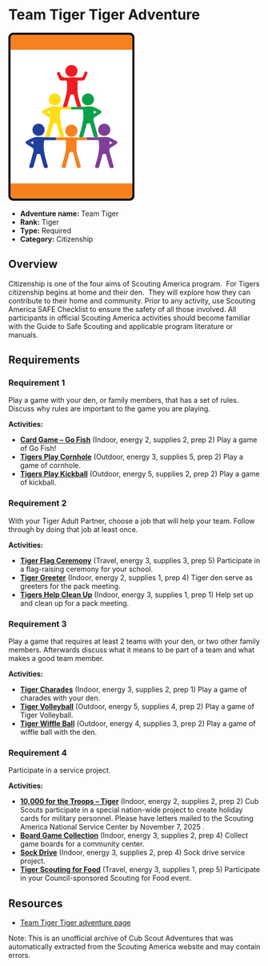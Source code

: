 # Team Tiger Tiger Adventure

![Team Tiger Tiger adventure belt loop](images/team-tiger.jpg)

- **Adventure name:** Team Tiger
- **Rank:** Tiger
- **Type:** Required
- **Category:** Citizenship

## Overview

Citizenship is one of the four aims of Scouting America program.  For Tigers citizenship begins at home and their den.  They will explore how they can contribute to their home and community. Prior to any activity, use Scouting America SAFE Checklist to ensure the safety of all those involved. All participants in official Scouting America activities should become familiar with the Guide to Safe Scouting and applicable program literature or manuals.

## Requirements

### Requirement 1

Play a game with your den, or family members, that has a set of rules.  Discuss why rules are important to the game you are playing.

**Activities:**

- **[Card Game – Go Fish](https://www.scouting.org/cub-scout-activities/card-game-go-fish/)** (Indoor, energy 2, supplies 2, prep 2)
  Play a game of Go Fish!
- **[Tigers Play Cornhole](https://www.scouting.org/cub-scout-activities/tigers-play-cornhole/)** (Outdoor, energy 3, supplies 5, prep 2)
  Play a game of cornhole.
- **[Tigers Play Kickball](https://www.scouting.org/cub-scout-activities/tigers-play-kickball/)** (Outdoor, energy 5, supplies 2, prep 2)
  Play a game of  kickball.

### Requirement 2

With your Tiger Adult Partner, choose a job that will help your team. Follow through by doing that job at least once.

**Activities:**

- **[Tiger Flag Ceremony](https://www.scouting.org/cub-scout-activities/tiger-flag-ceremony/)** (Travel, energy 3, supplies 3, prep 5)
  Participate in a  flag-raising   ceremony for your school.
- **[Tiger Greeter](https://www.scouting.org/cub-scout-activities/tiger-greeter/)** (Indoor, energy 2, supplies 1, prep 4)
  Tiger  den  serve as greeters for the pack  meeting.
- **[Tigers Help Clean Up](https://www.scouting.org/cub-scout-activities/tigers-help-clean-up/)** (Indoor, energy 3, supplies 1, prep 1)
  Help set up and clean up for a pack  meeting.

### Requirement 3

Play a game that requires at least 2 teams with your den, or two other family members. Afterwards discuss what it means to be part of a team and what makes a good team member.

**Activities:**

- **[Tiger Charades](https://www.scouting.org/cub-scout-activities/tiger-charades/)** (Indoor, energy 3, supplies 2, prep 1)
  Play a game of charades with your  den.
- **[Tiger Volleyball](https://www.scouting.org/cub-scout-activities/tiger-volleyball/)** (Outdoor, energy 5, supplies 4, prep 2)
  Play a game of Tiger Volleyball.
- **[Tiger Wiffle Ball](https://www.scouting.org/cub-scout-activities/tiger-wiffle-ball/)** (Outdoor, energy 4, supplies 3, prep 2)
  Play a game of wiffle ball with the  den.

### Requirement 4

Participate in a service project.

**Activities:**

- **[10,000 for the Troops – Tiger](https://www.scouting.org/cub-scout-activities/10000-for-the-troops-tiger/)** (Indoor, energy 2, supplies 2, prep 2)
  Cub Scouts participate in a special nation-wide project to create holiday cards for military personnel.  Please have letters mailed to the Scouting America National Service Center by November 7, 2025 .
- **[Board Game Collection](https://www.scouting.org/cub-scout-activities/board-game-collection/)** (Indoor, energy 3, supplies 2, prep 4)
  Collect game boards for a community center.
- **[Sock Drive](https://www.scouting.org/cub-scout-activities/sock-drive/)** (Indoor, energy 3, supplies 2, prep 4)
  Sock drive service project.
- **[Tiger Scouting for Food](https://www.scouting.org/cub-scout-activities/tiger-scouting-for-food/)** (Travel, energy 3, supplies 1, prep 5)
  Participate in  your  Council-sponsored  Scouting for Food  event.


## Resources

- [Team Tiger Tiger adventure page](https://www.scouting.org/cub-scout-adventures/team-tiger/)

Note: This is an unofficial archive of Cub Scout Adventures that was automatically extracted from the Scouting America website and may contain errors.